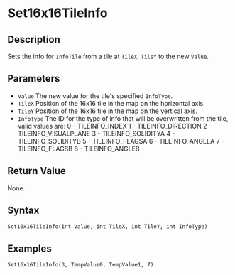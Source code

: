 # Set16x16TileInfo

## Description
Sets the info for `InfoTile` from a tile at `TileX`, `TileY` to the new `Value`.

## Parameters
- `Value`
The new value for the tile's specified `InfoType`.
- `TileX`
Position of the 16x16 tile in the map on the horizontal axis.
- `TileY`
Position of the 16x16 tile in the map on the vertical axis.
- `InfoType`
The ID for the type of info that will be overwritten from the tile, valid values are:
    0 - TILEINFO_INDEX
    1 - TILEINFO_DIRECTION
    2 - TILEINFO_VISUALPLANE
    3 - TILEINFO_SOLIDITYA
    4 - TILEINFO_SOLIDITYB
    5 - TILEINFO_FLAGSA
    6 - TILEINFO_ANGLEA
    7 - TILEINFO_FLAGSB
    8 - TILEINFO_ANGLEB
## Return Value
None.

## Syntax
```
Set16x16TileInfo(int Value, int TileX, int TileY, int InfoType)
```

## Examples
```
Set16x16TileInfo(3, TempValue0, TempValue1, 7)
```